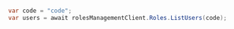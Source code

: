 ```python

```

```csharp
var code = "code";
var users = await rolesManagementClient.Roles.ListUsers(code);
```
